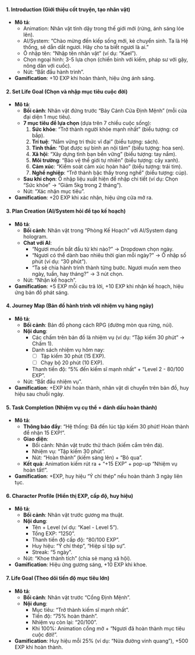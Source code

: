 
#### **1. Introduction (Giới thiệu cốt truyện, tạo nhân vật)**

- **Mô tả**:
    - Animation: Nhân vật tỉnh dậy trong thế giới mới (rừng, ánh sáng lóe lên).
    - AI/System: “Chào mừng đến kiếp sống mới, kẻ chuyển sinh. Ta là Hệ thống, sẽ dẫn dắt ngươi. Hãy cho ta biết ngươi là ai.”
    - Ô nhập tên: “Nhập tên nhân vật” (ví dụ: “Kael”).
    - Chọn ngoại hình: 3-5 lựa chọn (chiến binh với kiếm, pháp sư với gậy, nông dân với cuốc).
    - Nút: “Bắt đầu hành trình”.
- **Gamification**: +10 EXP khi hoàn thành, hiệu ứng ánh sáng.

#### **2. Set Life Goal (Chọn và nhập mục tiêu cuộc đời)**

- **Mô tả**:
    - **Bối cảnh**: Nhân vật đứng trước “Bảy Cánh Cửa Định Mệnh” (mỗi cửa đại diện 1 mục tiêu).
    - **7 mục tiêu để lựa chọn** (dựa trên 7 chiều cuộc sống):
        1. **Sức khỏe**: “Trở thành người khỏe mạnh nhất” (biểu tượng: cơ bắp).
        2. **Trí tuệ**: “Nắm vững tri thức vĩ đại” (biểu tượng: sách).
        3. **Tinh thần**: “Đạt được sự bình an nội tâm” (biểu tượng: hoa sen).
        4. **Xã hội**: “Xây dựng tình bạn bền vững” (biểu tượng: tay nắm).
        5. **Môi trường**: “Bảo vệ thế giới tự nhiên” (biểu tượng: cây xanh).
        6. **Cảm xúc**: “Kiểm soát cảm xúc hoàn hảo” (biểu tượng: trái tim).
        7. **Nghề nghiệp**: “Trở thành bậc thầy trong nghề” (biểu tượng: cúp).
    - **Sau khi chọn**: Ô nhập liệu xuất hiện để nhập chi tiết (ví dụ: Chọn “Sức khỏe” → “Giảm 5kg trong 2 tháng”).
    - Nút: “Xác nhận mục tiêu”.
- **Gamification**: +20 EXP khi xác nhận, hiệu ứng cửa mở ra.

#### **3. Plan Creation (AI/System hỏi để tạo kế hoạch)**

- **Mô tả**:
    - **Bối cảnh**: Nhân vật trong “Phòng Kế Hoạch” với AI/System dạng hologram.
    - **Chat với AI**:
        - “Ngươi muốn bắt đầu từ khi nào?” → Dropdown chọn ngày.
        - “Ngươi có thể dành bao nhiêu thời gian mỗi ngày?” → Ô nhập số phút (ví dụ: “30 phút”).
        - “Ta sẽ chia hành trình thành từng bước. Ngươi muốn xem theo ngày, tuần, hay tháng?” → 3 nút chọn.
    - Nút: “Nhận kế hoạch”.
- **Gamification**: +5 EXP mỗi câu trả lời, +10 EXP khi nhận kế hoạch, hiệu ứng bản đồ phát sáng.

#### **4. Journey Map (Bản đồ hành trình với nhiệm vụ hàng ngày)**

- **Mô tả**:
    - **Bối cảnh**: Bản đồ phong cách RPG (đường mòn qua rừng, núi).
    - **Nội dung**:
        - Các chấm trên bản đồ là nhiệm vụ (ví dụ: “Tập kiếm 30 phút” → Chấm 1).
        - Danh sách nhiệm vụ hôm nay:
            - [ ]  Tập kiếm 30 phút (15 EXP).
            - [ ]  Chạy bộ 20 phút (10 EXP).
        - Thanh tiến độ: “5% đến kiếm sĩ mạnh nhất” + “Level 2 - 80/100 EXP”.
    - Nút: “Bắt đầu nhiệm vụ”.
- **Gamification**: +EXP khi hoàn thành, nhân vật di chuyển trên bản đồ, huy hiệu sau chuỗi ngày.

#### **5. Task Completion (Nhiệm vụ cụ thể + đánh dấu hoàn thành)**

- **Mô tả**:
    - **Thông báo đẩy**: “Hệ thống: Đã đến lúc tập kiếm 30 phút! Hoàn thành để nhận 15 EXP!”.
    - **Giao diện**:
        - Bối cảnh: Nhân vật trước thử thách (kiếm cắm trên đá).
        - Nhiệm vụ: “Tập kiếm 30 phút”.
        - Nút: “Hoàn thành” (kiếm sáng lên) + “Bỏ qua”.
    - **Kết quả**: Animation kiếm rút ra + “+15 EXP” + pop-up “Nhiệm vụ hoàn tất!”.
- **Gamification**: +EXP, huy hiệu “Ý chí thép” nếu hoàn thành 3 ngày liên tục.

#### **6. Character Profile (Hiển thị EXP, cấp độ, huy hiệu)**

- **Mô tả**:
    - **Bối cảnh**: Nhân vật trước gương ma thuật.
    - **Nội dung**:
        - Tên + Level (ví dụ: “Kael - Level 5”).
        - Tổng EXP: “1250”.
        - Thanh tiến độ cấp độ: “80/100 EXP”.
        - Huy hiệu: “Ý chí thép”, “Hiệp sĩ tập sự”.
        - Streak: “5 ngày”.
    - Nút: “Khoe thành tích” (chia sẻ mạng xã hội).
- **Gamification**: Hiệu ứng gương sáng, +10 EXP khi khoe.

#### **7. Life Goal (Theo dõi tiến độ mục tiêu lớn)**

- **Mô tả**:
    - **Bối cảnh**: Nhân vật trước “Cổng Định Mệnh”.
    - **Nội dung**:
        - Mục tiêu: “Trở thành kiếm sĩ mạnh nhất”.
        - Tiến độ: “75% hoàn thành”.
        - Nhiệm vụ còn lại: “20/100”.
        - Khi 100%: Animation cổng mở + “Ngươi đã hoàn thành mục tiêu cuộc đời!”.
- **Gamification**: Huy hiệu mỗi 25% (ví dụ: “Nửa đường vinh quang”), +500 EXP khi hoàn thành.